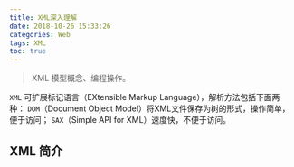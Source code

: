 ```yaml
---
title: XML深入理解
date: 2018-10-26 15:33:26
categories: Web
tags: XML
toc: true
---
```


> XML 模型概念、编程操作。

`XML` 可扩展标记语言（EXtensible Markup Language），解析方法包括下面两种：
`DOM`（Document Object Model）将XML文件保存为树的形式，操作简单，便于访问；
`SAX`（Simple API for XML）速度快，不便于访问。

<!-- More -->

## XML 简介

